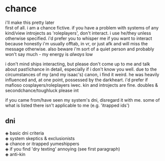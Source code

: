 # chance
i'll make this pretty later  
first of all. i am a chance fictive. if you have a problem with systems of any kind/view introjects as 'roleplayers', don't interact. i use he/they unless otherwise specified. i'd prefer you to whisper me if you want to interact because honestly i'm usually offtab, in vr, or just afk and will miss the message otherwise. also beware i'm sort of a quiet person and probably won't say much - my energy is *always* low  
  
i don't mind ships interacting, but please don't come up to me and talk about past!ichance in detail, especially if i don't know you well. due to the circumstances of my (and my isaac's) canon, i find it weird. he was heavily influenced and, at one point, possessed by the darkheart. i'd prefer if mafioso cosplayers/roleplayers iwec. kin and introjects are fine. doubles & secondchance/toughluck please int  

if you came from/have seen my system's dni, disregard it with me. some of what is listed there isn't applicable to me (e.g. 'itrapped ids')

## dni
◈ basic dni criteria  
◈ system skeptics & exclusionists  
◈ chance or itrapped yumeshippers  
◈ if you find 'dry texting' annoying (see first paragraph)  
◈ anti-kin  
